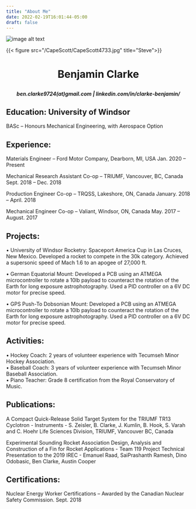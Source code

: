 ```yaml
---
title: "About Me"
date: 2022-02-19T16:01:44-05:00
draft: false
---
```


![image alt text](/CapeScott/CapeScott4733.jpg)

{{< figure src="/CapeScott/CapeScott4733.jpg" title="Steve">}}

<H1>
<p style="text-align: center;">Benjamin Clarke</p>
</H1>

<H5> <i>
<p style="text-align: center;">ben.clarke9724(at)gmail.com | linkedin.com/in/clarke-benjamin/</p>
</H5> </i>

## Education: University of Windsor  
BASc – Honours Mechanical Engineering, with Aerospace Option

## Experience:
Materials Engineer – Ford Motor Company, Dearborn, MI, USA Jan. 2020 – Present

Mechanical Research Assistant Co-op – TRIUMF, Vancouver, BC, Canada Sept. 2018 – Dec. 2018

Production Engineer Co-op – TRQSS, Lakeshore, ON, Canada January. 2018 – April. 2018

Mechanical Engineer Co-op – Valiant, Windsor, ON, Canada May. 2017 – August. 2017

## Projects:

• University of Windsor Rocketry: Spaceport America Cup in Las Cruces, New Mexico. Developed a
rocket to compete in the 30k category. Achieved a supersonic speed of Mach 1.6 to an apogee of 27,000 ft.

• German Equatorial Mount: Developed a PCB using an ATMEGA microcontroller to rotate a 10lb payload to counteract
the rotation of the Earth for long exposure astrophotography. Used a PID controller on a 6V DC motor for precise speed.

• GPS Push-To Dobsonian Mount: Developed a PCB using an ATMEGA microcontroller to rotate a 10lb payload to counteract
the rotation of the Earth for long exposure astrophotography. Used a PID controller on a 6V DC motor for precise speed.

## Activities:

• Hockey Coach: 2 years of volunteer experience with Tecumseh Minor Hockey Association.  
• Baseball Coach: 3 years of volunteer experience with Tecumseh Minor Baseball Association.  
• Piano Teacher: Grade 8 certification from the Royal Conservatory of Music.

## Publications:

A Compact Quick-Release Solid Target System for the TRIUMF TR13 Cyclotron - Instruments - S. Zeisler, B.
Clarke, J. Kumlin, B. Hook, S. Varah and C. Hoehr Life Sciences Division, TRIUMF, Vancouver BC, Canada  

Experimental Sounding Rocket Association Design, Analysis and Construction of a Fin for Rocket Applications -
Team 119 Project Technical Presentation to the 2019 IREC - Emanuel Raad, SaiPrashanth Ramesh, Dino Odobasic, Ben
Clarke, Austin Cooper

## Certifications:

Nuclear Energy Worker Certifications – Awarded by the Canadian Nuclear Safety Commission. Sept. 2018
